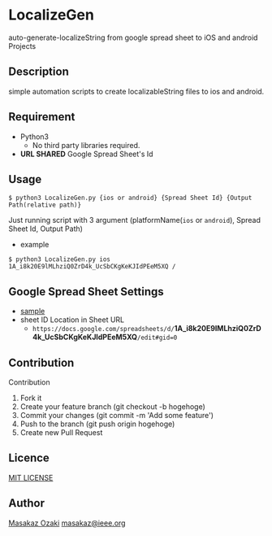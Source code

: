 LocalizeGen
====

auto-generate-localizeString from google spread sheet to iOS and android Projects


## Description
simple automation scripts to create localizableString files to ios and android.

## Requirement
- Python3
  - No third party libraries required.
- **URL SHARED** Google Spread Sheet's Id
  
## Usage
```
$ python3 LocalizeGen.py {ios or android} {Spread Sheet Id} {Output Path(relative path)}
```
Just running script with 3 argument (platformName(`ios` or `android`), Spread Sheet Id, Output Path)

- example
```
$ python3 LocalizeGen.py ios 1A_i8k20E9lMLhziQ0ZrD4k_UcSbCKgKeKJIdPEeM5XQ /
```
## Google Spread Sheet Settings
- [sample](https://docs.google.com/spreadsheets/d/1A_i8k20E9lMLhziQ0ZrD4k_UcSbCKgKeKJIdPEeM5XQ/edit#gid=0)
- sheet ID Location in Sheet URL
  - `https://docs.google.com/spreadsheets/d/`**1A_i8k20E9lMLhziQ0ZrD4k_UcSbCKgKeKJIdPEeM5XQ**`/edit#gid=0` 

## Contribution
Contribution 

1. Fork it
2. Create your feature branch (git checkout -b hogehoge)
3. Commit your changes (git commit -m 'Add some feature')
4. Push to the branch (git push origin hogehoge)
5. Create new Pull Request

## Licence

[MIT LICENSE](https://github.com/MasakazOzaki/LocalizeGen/blob/master/LICENSE)

## Author

[Masakaz Ozaki](https://github.com/MasakazOzaki) masakaz@ieee.org
